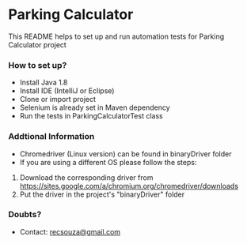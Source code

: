 # Parking Calculator #

This README helps to set up and run automation tests for Parking Calculator project

### How to set up? ###

* Install Java 1.8
* Install IDE (IntelliJ or Eclipse)
* Clone or import project
* Selenium is already set in Maven dependency
* Run the tests in ParkingCalculatorTest class

### Addtional Information ###

* Chromedriver (Linux version) can be found in binaryDriver folder
* If you are using a different OS please follow the steps:
1. Download the corresponding driver from https://sites.google.com/a/chromium.org/chromedriver/downloads
2. Put the driver in the project's "binaryDriver" folder
 


### Doubts? ###

* Contact: recsouza@gmail.com